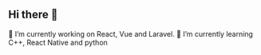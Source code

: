 ## Hi there 👋
🔭 I’m currently working on React, Vue and Laravel.
🌱 I’m currently learning C++, React Native and python
<!--
**saniyayousuf/saniyayousuf** is a ✨ _special_ ✨ repository because its `README.md` (this file) appears on your GitHub profile.

Here are some ideas to get you started:

- 🔭 I’m currently working on React, Vue and Laravel.
- 🌱 I’m currently learning C++, React Native and python
-->
